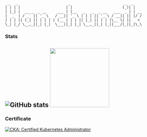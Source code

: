 ```
 _   _                       _                         _  _    
| | | |                     | |                       (_)| |   
| |_| |  __ _  _ __     ___ | |__   _   _  _ __   ___  _ | | __
|  _  | / _` || '_ \   / __|| '_ \ | | | || '_ \ / __|| || |/ /
| | | || (_| || | | | | (__ | | | || |_| || | | |\__ \| ||   < 
\_| |_/ \__,_||_| |_|  \___||_| |_| \__,_||_| |_||___/|_||_|\_\

```

### Stats
![GitHub stats](https://github-readme-stats.vercel.app/api?username=han-chunsik&show_icons=true&bg=ffffff)
<img height="195px" src="https://github-readme-stats.vercel.app/api/top-langs/?username=han-chunsik&layout=compact&bg_color=180,000000,&title_color=000000&text_color=000000"/>
---
### Certificate
<!--START_SECTION:badges-->
[![CKA: Certified Kubernetes Administrator](https://images.credly.com/size/110x110/images/8b8ed108-e77d-4396-ac59-2504583b9d54/cka_from_cncfsite__281_29.png)](http://www.credly.com/badges/33fb02ec-62c5-4250-ae8e-a2508764afc7 "CKA: Certified Kubernetes Administrator")
<!--END_SECTION:badges-->
